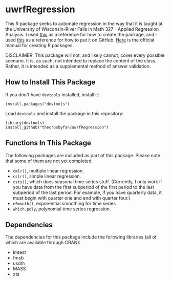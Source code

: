 # uwrfRegression

This R package seeks to automate regression in the way that it is taught at the University of Wisconsin-River Falls in Math 327 - Applied Regression Analysis. I used [this](https://hilaryparker.com/2014/04/29/writing-an-r-package-from-scratch/) as a reference for how to create the package, and I used [this](http://kbroman.org/pkg_primer/pages/github.html) as a reference for how to put it on GitHub. [Here](https://cran.r-project.org/doc/manuals/R-exts.html) is the official manual for creating R packages.

DISCLAIMER: This package will not, and likely cannot, cover every possible scenario. It is, as such, not intended to replace the content of the class. Rather, it is intended as a supplemental method of answer validation.

## How to Install This Package

If you don't have ``devtools`` installed, install it:

    install.packages("devtools")

Load ``devtools`` and install the package in this repository:

    library(devtools)
    install_github("thecrosbyfan/uwrfRegression")

## Functions In This Package

The following packages are included as part of this package. Please note that some of them are not yet completed.

- ``cmlr()``, multiple linear regression.
- ``cslr()``, simple linear regression.
- ``csts()``, which does seasonal time series stuff. (Currently, I only work if you have data from the first subperiod of the first period to the last subperiod of the last period. For example, if you have quarterly data, it must begin with quarter one and end with quarter four.)
- ``eSmooth()``, exponential smoothing for time series.
- ``which.poly``, polynomial time series regression.

## Dependencies
The dependencies for this package include the following libraries (all of which are available through CRAN):

- lmtest
- fmsb
- usdm
- MASS
- xts

